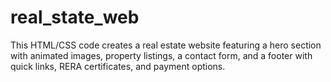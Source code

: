 # real_state_web
This HTML/CSS code creates a real estate website featuring a hero section with animated images, property listings, a contact form, and a footer with quick links, RERA certificates, and payment options.
